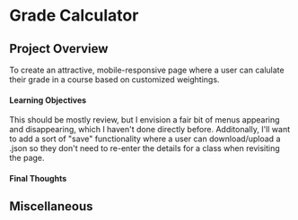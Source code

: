 # Grade Calculator

## Project Overview

To create an attractive, mobile-responsive page where a user can calulate their grade in a course based on customized weightings.

#### Learning Objectives

This should be mostly review, but I envision a fair bit of menus appearing and disappearing, which I haven't done directly before. Additonally, I'll want to add a sort of "save" functionality where a user can download/upload a .json so they don't need to re-enter the details for a class when revisiting the page.

#### Final Thoughts



## Miscellaneous
